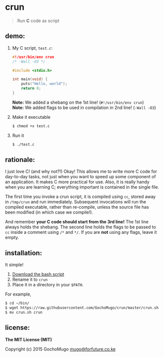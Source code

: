 
# crun

> Run **C** code as script


## demo:

1. My C script, `test.c`:

    ```c
    #!/usr/bin/env crun
    /* -Wall -O3 */

    #include <stdio.h>

    int main(void) {
        puts("Hello, world");
        return 0;
    }
    ```

    **Note:** We added a shebang on the 1st line! (`#!/usr/bin/env crun`) <br/>
    **Note:** We added flags to be used in compilation in 2nd line! (`-Wall -O3`)

2. Make it executable

    ```bash
    $ chmod +x test.c
    ```

3. Run it

    ```bash
    $ ./test.c
    ```


## rationale:

I just love C! (and why not?!) Okay! This allows me to write more C code
for day-to-day tasks, not just when you want to speed up some component
of an application. It makes C more practical for use. Also, it is really
handy when you are learning C; everything important is contained in the
single file.

The first time you invoke a crun script, it is compiled using `cc`, stored
away in `/tmp/crun` and run immediately. Subsequent invocations will run
the compiled executable, rather than re-compile, unless the source file
has been modified (in which case we compile!).

And remember **your C code should start from the 3rd line!** The 1st line always
holds the shebang. The second line holds the flags to be passed to `cc` inside
a comment using `/*` and `*/`. If you are **not** using any flags, leave it empty.


## installation:

It simple!

1. [Download the bash script][dl]
2. Rename it to `crun`
3. Place it in a directory in your `$PATH`.

For example,

```bash
$ cd ~/bin/
$ wget https://raw.githubusercontent.com/GochoMugo/crun/master/crun.sh
$ mv crun.sh crun
```


## license:

**The MIT License (MIT)**

Copyright (c) 2015 GochoMugo <mugo@forfuture.co.ke>

[dl]:https://raw.githubusercontent.com/GochoMugo/crun/master/crun.sh

